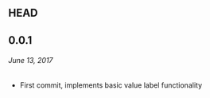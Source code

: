 ## HEAD

## 0.0.1
###### _June 13, 2017_
- First commit, implements basic value label functionality
